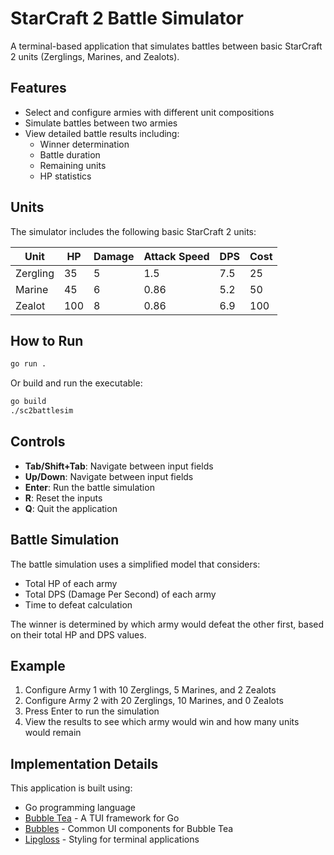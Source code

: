 # StarCraft 2 Battle Simulator

A terminal-based application that simulates battles between basic StarCraft 2 units (Zerglings, Marines, and Zealots).

## Features

- Select and configure armies with different unit compositions
- Simulate battles between two armies
- View detailed battle results including:
  - Winner determination
  - Battle duration
  - Remaining units
  - HP statistics

## Units

The simulator includes the following basic StarCraft 2 units:

| Unit      | HP  | Damage | Attack Speed | DPS  | Cost |
|-----------|-----|--------|--------------|------|------|
| Zergling  | 35  | 5      | 1.5          | 7.5  | 25   |
| Marine    | 45  | 6      | 0.86         | 5.2  | 50   |
| Zealot    | 100 | 8      | 0.86         | 6.9  | 100  |

## How to Run

```bash
go run .
```

Or build and run the executable:

```bash
go build
./sc2battlesim
```

## Controls

- **Tab/Shift+Tab**: Navigate between input fields
- **Up/Down**: Navigate between input fields
- **Enter**: Run the battle simulation
- **R**: Reset the inputs
- **Q**: Quit the application

## Battle Simulation

The battle simulation uses a simplified model that considers:
- Total HP of each army
- Total DPS (Damage Per Second) of each army
- Time to defeat calculation

The winner is determined by which army would defeat the other first, based on their total HP and DPS values.

## Example

1. Configure Army 1 with 10 Zerglings, 5 Marines, and 2 Zealots
2. Configure Army 2 with 20 Zerglings, 10 Marines, and 0 Zealots
3. Press Enter to run the simulation
4. View the results to see which army would win and how many units would remain

## Implementation Details

This application is built using:
- Go programming language
- [Bubble Tea](https://github.com/charmbracelet/bubbletea) - A TUI framework for Go
- [Bubbles](https://github.com/charmbracelet/bubbles) - Common UI components for Bubble Tea
- [Lipgloss](https://github.com/charmbracelet/lipgloss) - Styling for terminal applications